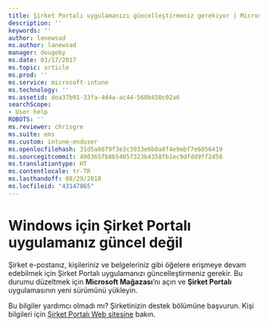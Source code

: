 ```yaml
---
title: Şirket Portalı uygulamanızı güncelleştirmeniz gerekiyor | Microsoft Docs
description: ''
keywords: ''
author: lenewsad
ms.author: lanewsad
manager: dougeby
ms.date: 03/17/2017
ms.topic: article
ms.prod: ''
ms.service: microsoft-intune
ms.technology: ''
ms.assetid: dea37b91-33fa-4d4a-ac44-560b450c02a6
searchScope:
- User help
ROBOTS: ''
ms.reviewer: chrisgre
ms.suite: ems
ms.custom: intune-enduser
ms.openlocfilehash: 31d5a0879f3e3c3933e6b0a8f4e9ebf7e6056419
ms.sourcegitcommit: 490365fb8b5405f323b4358fb1ec9dfdd9ff2d58
ms.translationtype: HT
ms.contentlocale: tr-TR
ms.lasthandoff: 08/29/2018
ms.locfileid: "43147865"
---
```

# <a name="your-company-portal-app-for-windows-is-out-of-date"></a>Windows için Şirket Portalı uygulamanız güncel değil

Şirket e-postanız, kişileriniz ve belgeleriniz gibi öğelere erişmeye devam edebilmek için Şirket Portalı uygulamanızı güncelleştirmeniz gerekir. Bu durumu düzeltmek için **Microsoft Mağazası**’nı açın ve **Şirket Portalı** uygulamasının yeni sürümünü yükleyin.

Bu bilgiler yardımcı olmadı mı? Şirketinizin destek bölümüne başvurun. Kişi bilgileri için [Şirket Portalı Web sitesine](https://go.microsoft.com/fwlink/?linkid=2010980) bakın.
